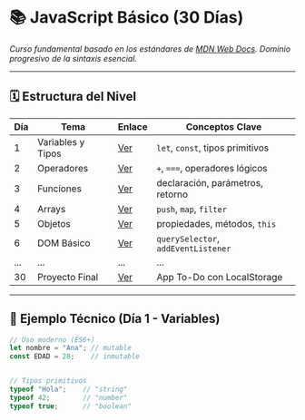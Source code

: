 # 📚 JavaScript Básico (30 Días)

*Curso fundamental basado en los estándares de [MDN Web Docs](https://developer.mozilla.org/es/docs/Web/JavaScript/Reference). Dominio progresivo de la sintaxis esencial.*

---

## 🗓️ Estructura del Nivel

| Día | Tema                  | Enlace                     | Conceptos Clave                     |
|-----|-----------------------|----------------------------|-------------------------------------|
| 1   | Variables y Tipos     | [Ver](/01-variables-tipos) | `let`, `const`, tipos primitivos    |
| 2   | Operadores            | [Ver](/02-operadores)      | `+`, `===`, operadores lógicos      |
| 3   | Funciones             | [Ver](/03-funciones)       | declaración, parámetros, retorno    |
| 4   | Arrays                | [Ver](/04-arrays)          | `push`, `map`, `filter`            |
| 5   | Objetos               | [Ver](/05-objetos)         | propiedades, métodos, `this`       |
| 6   | DOM Básico            | [Ver](/06-dom)             | `querySelector`, `addEventListener`|
| ... | ...                   | ...                        | ...                                 |
| 30  | Proyecto Final        | [Ver](/30-proyecto)        | App To-Do con LocalStorage         |

---

## 🧩 Ejemplo Técnico (Día 1 - Variables)

```javascript
// Uso moderno (ES6+)
let nombre = "Ana"; // mutable
const EDAD = 28;    // inmutable


// Tipos primitivos
typeof "Hola";    // "string"
typeof 42;        // "number"
typeof true;      // "boolean"
